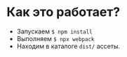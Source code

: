 Как это работает?
=================

 * Запускаем `$ npm install`
 * Выполняем `$ npx webpack`
 * Находим в каталоге `dist/` ассеты.

